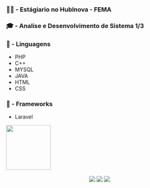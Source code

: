 <h3>👨‍💻 - Estágiario no HubInova - FEMA </h3>

<h3>🎓 - Analise e Desenvolvimento de Sistema 1/3</h3>

<h3>👾 - Linguagens</h3>
<ul>
    <li>PHP</li>
    <li>C++</li>
    <li>MYSQL</li>
    <li>JAVA</li>
    <li>HTML</li>
    <li>CSS</li>
</ul>

<h3>🤖 - Frameworks</h3>
<ul>
    <li>Laravel</li>
</ul>

<div align="center" style="display:flex;">
    <img height="120em"  src="https://github-readme-stats.vercel.app/api/top-langs/?username=luisfe1ipe&layout=compact&langs_count=7&theme=discord_old_blurple"/>
</div>



<br>

<div align="center"> 
  <a href="https://instagram.com/luisfe1ipe" target="_blank"><img src="https://img.shields.io/badge/-Instagram-%23E4405F?style=for-the-badge&logo=instagram&logoColor=white" target="_blank"></a>
  <a href = "mailto:luisfelipe.pxl@gmail.com"><img src="https://img.shields.io/badge/-Gmail-%23333?style=for-the-badge&logo=gmail&logoColor=white" target="_blank"></a>
  <a href="linkedin.com/in/luis-felipe-dos-santos-944b59249" target="_blank"><img src="https://img.shields.io/badge/-LinkedIn-%230077B5?style=for-the-badge&logo=linkedin&logoColor=white" target="_blank"></a>
</div>

